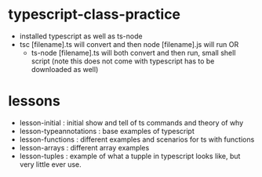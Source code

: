 # typescript-class-practice

- installed typescript as well as ts-node
- tsc [filename].ts will convert and then node [filename].js will run OR
  - ts-node [filename].ts will both convert and then run, small shell script (note this does not come with typescript has to be downloaded as well)

# lessons

- lesson-initial : initial show and tell of ts commands and theory of why
- lesson-typeannotations : base examples of typescript
- lesson-functions : different examples and scenarios for ts with functions
- lesson-arrays : different array examples
- lesson-tuples : example of what a tupple in typescript looks like, but very little ever use.
